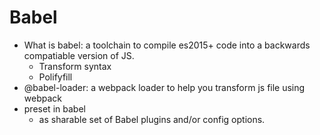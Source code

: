 # Babel

- What is babel: a toolchain to compile es2015+ code into a backwards compatiable version of JS.
	- Transform syntax
	- Polifyfill
- @babel-loader: a webpack loader to help you transform js file using webpack
- preset in babel
	- as sharable set of Babel plugins and/or config options.

